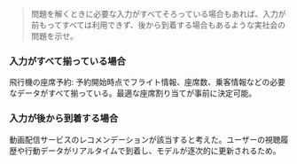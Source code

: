 <!--
<script type="text/javascript" async
  src="https://cdnjs.cloudflare.com/ajax/libs/mathjax/2.7.7/MathJax.js?config=TeX-MML-AM_CHTML">
</script>
-->
> 問題を解くときに必要な入力がすべてそろっている場合もあれば、入力が前もってすべては利用できず、後から到着する場合もあるような実社会の問題を示せ。

### 入力がすべて揃っている場合
飛行機の座席予約: 予約開始時点でフライト情報、座席数、乗客情報などの必要なデータがすべて揃っている。最適な座席割り当てが事前に決定可能。

### 入力が後から到着する場合
動画配信サービスのレコメンデーションが該当すると考えた。ユーザーの視聴履歴や行動データがリアルタイムで到着し、モデルが逐次的に更新されるため。